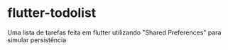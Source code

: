 # flutter-todolist
Uma lista de tarefas feita em flutter utilizando "Shared Preferences" para simular persistência
